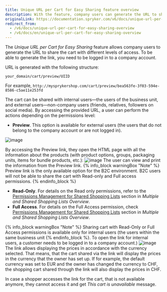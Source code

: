 ```yaml
---
title: Unique URL per Cart for Easy Sharing feature overview
description: With the feature, company users can generate the URL to share the cart with different levels of access.
originalLink: https://documentation.spryker.com/v6/docs/unique-url-per-cart-for-easy-sharing-overview
redirect_from:
  - /v6/docs/unique-url-per-cart-for-easy-sharing-overview
  - /v6/docs/en/unique-url-per-cart-for-easy-sharing-overview
---
```


The *Unique URL per Cart for Easy Sharing* feature allows company users to generate the URL to share the cart with different levels of access. To be able to generate the link, you need to be logged in to a company account.

URL is generated with the following structure: 
```
your_domain/cart/preview/UIID
```
For example, `http://mysprykershop.com/cart/preview/bea563fe-3f03-594e-8586-c5ae11e253fd`

The cart can be shared with internal users—the users of the business unit, and external users—non-company users (friends, relatives, followers on social media). By accessing the provided URL, a user can perform the actions depending on the permissions level:

* **Preview**. This option is available for external users (the users that do not belong to the company account or are not logged in). 

![image](https://spryker.s3.eu-central-1.amazonaws.com/docs/Features/Shopping+Cart/Unique+URL+per+Cart+for+Easy+Sharing/external-users-interface.png)


By accessing the Preview link, they open the HTML page with all the information about the products (with product options, groups, packaging units, items for bundle products, etc.):
![image](https://spryker.s3.eu-central-1.amazonaws.com/docs/Features/Shopping+Cart/Unique+URL+per+Cart+for+Easy+Sharing/cart-preview-share.png)
The user can view and print the information from the Preview link.
{% info_block warningBox "Note" %}
Preview link is the only available option for the B2C environment. B2C users will not be able to share the cart with Read-only and Full access permissions.
{% endinfo_block %}
* **Read-Only**. For details on the Read only permissions, refer to the [Permissions Management for Shared Shopping Lists](https://documentation.spryker.com/docs/multiple-shared-shopping-lists-overview-201907#read-only) section in *Multiple and Shared Shopping Lists Overview*.
* **Full Access**. For details on the Full Access permission, check [Permissions Management for Shared Shopping Lists](https://documentation.spryker.com/docs/multiple-shared-shopping-lists-overview-201907#full-access) section in *Multiple and Shared Shopping Lists Overview*.

{% info_block warningBox "Note" %}
Sharing cart with Read-Only or Full Access permissions is available only for internal users (the users within the same business unit
{% endinfo_block %}. To open the link for internal users, a customer needs to be logged in to a company account.)
![image](https://spryker.s3.eu-central-1.amazonaws.com/docs/Features/Shopping+Cart/Unique+URL+per+Cart+for+Easy+Sharing/internal-users-interface.png)
The link allows displaying the prices in accordance with the currency selected. That means, that the cart shared via the link will display the prices in the currency that the owner has set up. If for example, the default currency was set to EUR and the owner has changed the currency to CHF, the shopping cart shared through the link will also display the prices in CHF.

In case a shopper accesses the link for the cart, that is not available anymore, they cannot access it and get _This cart is unavailable_ message.


